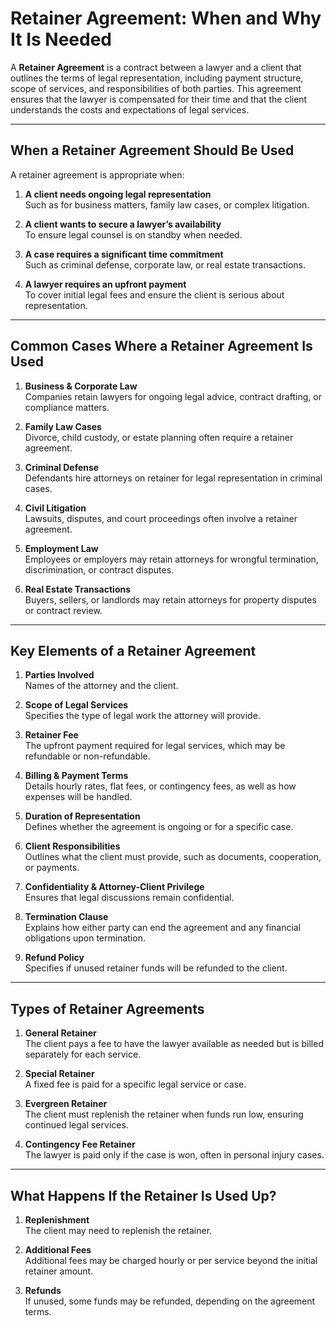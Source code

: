 # Retainer Agreement: When and Why It Is Needed

A **Retainer Agreement** is a contract between a lawyer and a client that outlines the terms of legal representation, including payment structure, scope of services, and responsibilities of both parties. This agreement ensures that the lawyer is compensated for their time and that the client understands the costs and expectations of legal services.

---

## When a Retainer Agreement Should Be Used

A retainer agreement is appropriate when:

1. **A client needs ongoing legal representation**  
   Such as for business matters, family law cases, or complex litigation.

2. **A client wants to secure a lawyer’s availability**  
   To ensure legal counsel is on standby when needed.

3. **A case requires a significant time commitment**  
   Such as criminal defense, corporate law, or real estate transactions.

4. **A lawyer requires an upfront payment**  
   To cover initial legal fees and ensure the client is serious about representation.

---

## Common Cases Where a Retainer Agreement Is Used

1. **Business & Corporate Law**  
   Companies retain lawyers for ongoing legal advice, contract drafting, or compliance matters.

2. **Family Law Cases**  
   Divorce, child custody, or estate planning often require a retainer agreement.

3. **Criminal Defense**  
   Defendants hire attorneys on retainer for legal representation in criminal cases.

4. **Civil Litigation**  
   Lawsuits, disputes, and court proceedings often involve a retainer agreement.

5. **Employment Law**  
   Employees or employers may retain attorneys for wrongful termination, discrimination, or contract disputes.

6. **Real Estate Transactions**  
   Buyers, sellers, or landlords may retain attorneys for property disputes or contract review.

---

## Key Elements of a Retainer Agreement

1. **Parties Involved**  
   Names of the attorney and the client.

2. **Scope of Legal Services**  
   Specifies the type of legal work the attorney will provide.

3. **Retainer Fee**  
   The upfront payment required for legal services, which may be refundable or non-refundable.

4. **Billing & Payment Terms**  
   Details hourly rates, flat fees, or contingency fees, as well as how expenses will be handled.

5. **Duration of Representation**  
   Defines whether the agreement is ongoing or for a specific case.

6. **Client Responsibilities**  
   Outlines what the client must provide, such as documents, cooperation, or payments.

7. **Confidentiality & Attorney-Client Privilege**  
   Ensures that legal discussions remain confidential.

8. **Termination Clause**  
   Explains how either party can end the agreement and any financial obligations upon termination.

9. **Refund Policy**  
   Specifies if unused retainer funds will be refunded to the client.

---

## Types of Retainer Agreements

1. **General Retainer**  
   The client pays a fee to have the lawyer available as needed but is billed separately for each service.

2. **Special Retainer**  
   A fixed fee is paid for a specific legal service or case.

3. **Evergreen Retainer**  
   The client must replenish the retainer when funds run low, ensuring continued legal services.

4. **Contingency Fee Retainer**  
   The lawyer is paid only if the case is won, often in personal injury cases.

---

## What Happens If the Retainer Is Used Up?

1. **Replenishment**  
   The client may need to replenish the retainer.

2. **Additional Fees**  
   Additional fees may be charged hourly or per service beyond the initial retainer amount.

3. **Refunds**  
   If unused, some funds may be refunded, depending on the agreement terms.